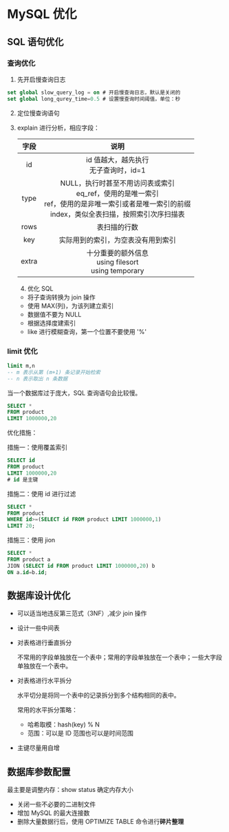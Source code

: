 # MySQL 优化

## SQL 语句优化

### 查询优化

1. 先开启慢查询日志 

```sql
set global slow_query_log = on # 开启慢查询日志，默认是关闭的
set global long_qurey_time=0.5 # 设置慢查询时间阈值，单位：秒
```

2. 定位慢查询语句

3. explain 进行分析，相应字段：

   | 字段  |                             说明                             |
   | :---: | :----------------------------------------------------------: |
   |  id   |           id 值越大，越先执行<br/>无子查询时，id=1           |
   | type  | NULL，执行时甚至不用访问表或索引<br/>eq_ref，使用的是唯一索引<br/>ref，使用的是非唯一索引或者是唯一索引的前缀<br/>index，类似全表扫描，按照索引次序扫描表 |
   | rows  |                         表扫描的行数                         |
   |  key  |              实际用到的索引，为空表没有用到索引              |
   | extra |  十分重要的额外信息<br/>using filesort<br/>using temporary   |

   4. 优化 SQL

   - 将子查询转换为 join 操作
   - 使用 MAX(列)，为该列建立索引
   - 数据值不要为 NULL
   - 根据选择度建索引
   - like 进行模糊查询，第一个位置不要使用 '%'



### limit 优化

```sql
limit m,n 
-- m 表示从第 (m+1) 条记录开始检索
-- n 表示取出 n 条数据
```

当一个数据库过于庞大，SQL 查询语句会比较慢。

```sql
SELECT * 
FROM product
LIMIT 1000000,20
```

优化措施：

措施一：使用覆盖索引

```sql
SELECT id
FROM product
LIMIT 1000000,20
# id 是主键
```

措施二：使用 id 进行过滤

```sql
SELECT * 
FROM product
WHERE id>=(SELECT id FROM product LIMIT 1000000,1)
LIMIT 20;
```

措施三：使用 jion 

```sql
SELECT *
FROM product a
JION (SELECT id FROM product LIMIT 1000000,20) b
ON a.id=b.id;
```



## 数据库设计优化

- 可以适当地违反第三范式（3NF）,减少 join 操作

- 设计一些中间表

- 对表格进行垂直拆分

  不常用的字段单独放在一个表中；常用的字段单独放在一个表中；一些大字段单独放在一个表中。

- 对表格进行水平拆分

  水平切分是将同一个表中的记录拆分到多个结构相同的表中。

  常用的水平拆分策略：

  - 哈希取模：hash(key) % N
  - 范围：可以是 ID 范围也可以是时间范围

- 主键尽量用自增



## 数据库参数配置

最主要是调整内存：show status 确定内存大小

- 关闭一些不必要的二进制文件
- 增加 MySQL 的最大连接数
- 删除大量数据行后，使用 OPTIMIZE TABLE 命令进行**碎片整理**
